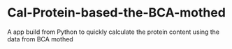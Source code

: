 # Cal-Protein-based-the-BCA-mothed
A app build from Python to quickly calculate the protein content using the data from BCA mothed
